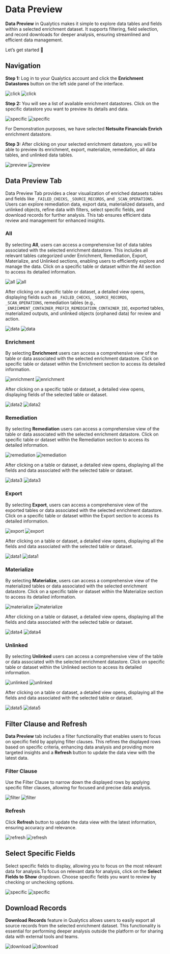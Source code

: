 # Data Preview

**Data Preview** in Qualytics makes it simple to explore data tables and fields within a selected enrichment dataset. It supports filtering, field selection, and record downloads for deeper analysis, ensuring streamlined and efficient data management.

Let’s get started 🚀

## Navigation

**Step 1:** Log in to your Qualytics account and click the **Enrichment Datastores** button on the left side panel of the interface.

![click](../assets/enrichment/data-preview/click-light.png#only-light)
![click](../assets/enrichment/data-preview/click-dark.png#only-dark)

**Step 2:** You will see a list of available enrichment datastores. Click on the specific datastore you want to preview its details and data.

![specific](../assets/enrichment/data-preview/specific-light.png#only-light)
![specific](../assets/enrichment/data-preview/specific-dark.png#only-dark)

For Demonstration purposes, we have selected **Netsuite Financials Enrich** enrichment datastore.

**Step 3:** After clicking on your selected enrichment datastore, you will be able to preview its enrichment, export, materialize, remediation, all data tables, and unlinked data tables.

![preview](../assets/enrichment/data-preview/preview-light.png#only-light)
![preview](../assets/enrichment/data-preview/preview-dark.png#only-dark)

## Data Preview Tab

Data Preview Tab provides a clear visualization of enriched datasets tables and fields like  `_FAILED_CHECKS`, `_SOURCE_RECORDS`, and `_SCAN_OPERATIONS`. Users can explore remediation data, export data, materialized datasets, and unlinked objects, refine data with filters, select specific fields, and download records for further analysis. This tab ensures efficient data review and management for enhanced insights.

### All

By selecting **All**, users can access a comprehensive list of data tables associated with the selected enrichment datastore. This includes all relevant tables categorized under Enrichment, Remediation, Export, Materialize, and Unlinked sections, enabling users to efficiently explore and manage the data. Click on a specific table or dataset within the All section to access its detailed information.

![all](../assets/enrichment/data-preview/all-light.png#only-light)
![all](../assets/enrichment/data-preview/all-dark.png#only-dark)

After clicking on a specific table or dataset, a detailed view opens, displaying fields such as `_FAILED_CHECKS`, `_SOURCE_RECORDS`, `_SCAN_OPERATIONS`, remediation tables (e.g., `_ENRICHMENT_CONTAINER_PREFIX_REMEDIATION_CONTAINER_ID`), exported tables, materialized outputs, and unlinked objects (orphaned data) for review and action.

![data](../assets/enrichment/data-preview/data-light.png#only-light)
![data](../assets/enrichment/data-preview/data-dark.png#only-dark)

### Enrichment

By selecting **Enrichment** users can access a comprehensive view of the table or data associated with the selected enrichment datastore. Click on specific table or dataset within the Enrichment section to access its detailed information.

![enrichment](../assets/enrichment/data-preview/enrichment-light.png#only-light)
![enrichment](../assets/enrichment/data-preview/enrichment-dark.png#only-dark)

After clicking on a specific table or dataset, a detailed view opens, displaying fields of the selected table or dataset.

![data2](../assets/enrichment/data-preview/data2-light.png#only-light)
![data2](../assets/enrichment/data-preview/data2-dark.png#only-dark)

### Remediation

By selecting **Remediation** users can access a comprehensive view of the table or data associated with the selected enrichment datastore. Click on specific table or dataset within the Remediation section to access its detailed information.

![remediation](../assets/enrichment/data-preview/remediation-light.png#only-light)
![remediation](../assets/enrichment/data-preview/remediation-dark.png#only-dark)

After clicking on a table or dataset, a detailed view opens, displaying all the fields and data associated with the selected table or dataset.

![data3](../assets/enrichment/data-preview/data3-light.png#only-light)
![data3](../assets/enrichment/data-preview/data3-dark.png#only-dark)

### Export

By selecting **Export**, users can access a comprehensive view of the exported tables or data associated with the selected enrichment datastore. Click on a specific table or dataset within the Export section to access its detailed information.

![export](../assets/enrichment/data-preview/export-light.png#only-light)
![export](../assets/enrichment/data-preview/export-dark.png#only-dark)

After clicking on a table or dataset, a detailed view opens, displaying all the fields and data associated with the selected table or dataset.

![data1](../assets/enrichment/data-preview/data1-light.png#only-light)
![data1](../assets/enrichment/data-preview/data1-dark.png#only-dark)

### Materialize

By selecting **Materialize**, users can access a comprehensive view of the materialized tables or data associated with the selected enrichment datastore. Click on a specific table or dataset within the Materialize section to access its detailed information.

![materialize](../assets/enrichment/data-preview/materialize-light.png#only-light)
![materialize](../assets/enrichment/data-preview/materialize-dark.png#only-dark)

After clicking on a table or dataset, a detailed view opens, displaying all the fields and data associated with the selected table or dataset.

![data4](../assets/enrichment/data-preview/data4-light.png#only-light)
![data4](../assets/enrichment/data-preview/data4-dark.png#only-dark)

### Unlinked

By selecting **Unlinked** users can access a comprehensive view of the table or data associated with the selected enrichment datastore. Click on specific table or dataset within the Unlinked section to access its detailed information.

![unlinked](../assets/enrichment/data-preview/unlinked-light.png#only-light)
![unlinked](../assets/enrichment/data-preview/unlinked-dark.png#only-dark)

After clicking on a table or dataset, a detailed view opens, displaying all the fields and data associated with the selected table or dataset.

![data5](../assets/enrichment/data-preview/data5-light.png#only-light)
![data5](../assets/enrichment/data-preview/data5-dark.png#only-dark)

## Filter Clause and Refresh

**Data Preview** tab includes a filter functionality that enables users to focus on specific field by applying filter clauses. This refines the displayed rows based on specific criteria, enhancing data analysis and providing more targeted insights and a **Refresh** button to update the data view with the latest data.

### Filter Clause

Use the Filter Clause to narrow down the displayed rows by applying specific filter clauses, allowing for focused and precise data analysis.

![filter](../assets/enrichment/data-preview/filter-light.png#only-light)
![filter](../assets/enrichment/data-preview/filter-dark.png#only-dark)

### Refresh

Click **Refresh** button to update the data view with the latest information, ensuring accuracy and relevance.

![refresh](../assets/enrichment/data-preview/refresh-light.png#only-light)
![refresh](../assets/enrichment/data-preview/refresh-dark.png#only-dark)

## Select Specific Fields

Select specific fields to display, allowing you to focus on the most relevant data for analysis.To focus on relevant data for analysis, click on the **Select Fields to Show** dropdown. Choose specific fields you want to review by checking or unchecking options.

![specific](../assets/enrichment/data-preview/specific2-light.png#only-light)
![specific](../assets/enrichment/data-preview/specific2-dark.png#only-dark)

## Download Records

**Download Records** feature in Qualytics allows users to easily export all source records from the selected enrichment dataset. This functionality is essential for performing deeper analysis outside the platform or for sharing data with external tools and teams.

![download](../assets/enrichment/data-preview/data-preview-light.png#only-light)
![download](../assets/enrichment/data-preview/data-preview-dark.png#only-dark)
